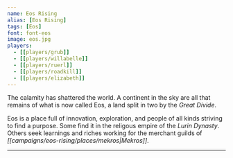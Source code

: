 ```yaml
---
name: Eos Rising
alias: [Eos Rising]
tags: [Eos]
font: font-eos
image: eos.jpg
players:
  - [[players/grub]]
  - [[players/willabelle]]
  - [[players/ruerl]]
  - [[players/roadkill]]
  - [[players/elizabeth]]
---
```


The calamity has shattered the world. A continent in the sky are all that remains of what is now called Eos, a land split in two by the _Great Divide_.

Eos is a place full of innovation, exploration, and people of all kinds striving to find a purpose. Some find it in the religous empire of the _Lurin Dynasty_. Others seek learnings and riches working for the merchant guilds of _[[campaigns/eos-rising/places/mekros|Mekros]]_.

---
